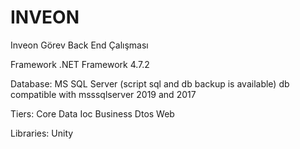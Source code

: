 # INVEON
Inveon Görev Back End Çalışması

Framework .NET Framework 4.7.2

Database: MS SQL Server (script sql and db backup is available) db compatible with msssqlserver 2019 and 2017

Tiers:
Core
Data
Ioc
Business
Dtos
Web

Libraries:
Unity
